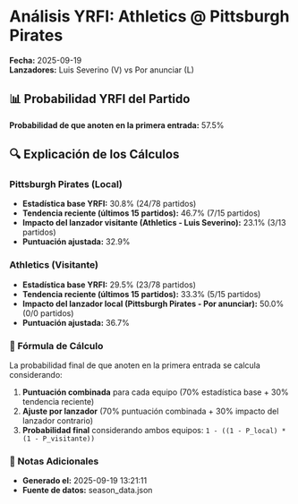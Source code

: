 # Análisis YRFI: Athletics @ Pittsburgh Pirates

**Fecha:** 2025-09-19  
**Lanzadores:** Luis Severino (V) vs Por anunciar (L)

## 📊 Probabilidad YRFI del Partido

**Probabilidad de que anoten en la primera entrada:** 57.5%

## 🔍 Explicación de los Cálculos

### Pittsburgh Pirates (Local)
- **Estadística base YRFI:** 30.8% (24/78 partidos)
- **Tendencia reciente (últimos 15 partidos):** 46.7% (7/15 partidos)
- **Impacto del lanzador visitante (Athletics - Luis Severino):** 23.1% (3/13 partidos)
- **Puntuación ajustada:** 32.9%

### Athletics (Visitante)
- **Estadística base YRFI:** 29.5% (23/78 partidos)
- **Tendencia reciente (últimos 15 partidos):** 33.3% (5/15 partidos)
- **Impacto del lanzador local (Pittsburgh Pirates - Por anunciar):** 50.0% (0/0 partidos)
- **Puntuación ajustada:** 36.7%

### 📝 Fórmula de Cálculo

La probabilidad final de que anoten en la primera entrada se calcula considerando:
1. **Puntuación combinada** para cada equipo (70% estadística base + 30% tendencia reciente)
2. **Ajuste por lanzador** (70% puntuación combinada + 30% impacto del lanzador contrario)
3. **Probabilidad final** considerando ambos equipos: `1 - ((1 - P_local) * (1 - P_visitante))`

### 📌 Notas Adicionales

- **Generado el:** 2025-09-19 13:21:11
- **Fuente de datos:** season_data.json
